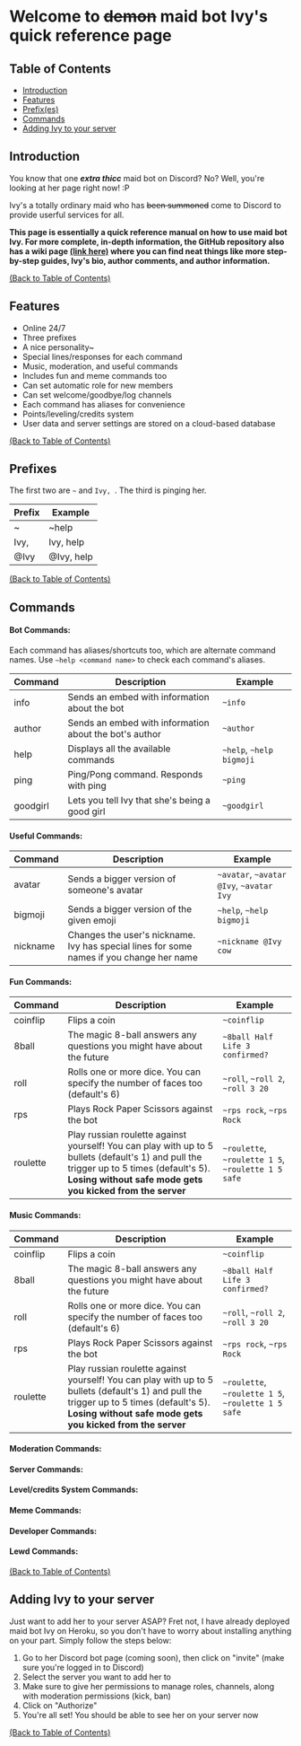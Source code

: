 # Welcome to ~~demon~~ maid bot Ivy's quick reference page

## Table of Contents
- [Introduction](https://github.com/icw-Numen/ivy-bot/blob/master/README.md#introduction)
- [Features](https://github.com/icw-Numen/ivy-bot#features)
- [Prefix(es)](https://github.com/icw-Numen/ivy-bot/blob/master/README.md#prefixes)
- [Commands](https://github.com/icw-Numen/ivy-bot#commands)
- [Adding Ivy to your server](https://github.com/icw-Numen/ivy-bot/blob/master/README.md#adding-ivy-to-your-server)

## Introduction
You know that one **_extra thicc_** maid bot on Discord? No? Well, you're looking at her page right now! :P

Ivy's a totally ordinary maid who has ~~been summoned~~ come to Discord to provide userful services for all.

**This page is essentially a quick reference manual on how to use maid bot Ivy. For more complete, in-depth information, the GitHub repository also has a wiki page [(link here)](https://github.com/icw-Numen/ivy-bot/wiki) where you can find neat things like more step-by-step guides, Ivy's bio, author comments, and author information.**

[(Back to Table of Contents)](https://github.com/icw-Numen/ivy-bot#table-of-contents)

## Features

- Online 24/7
- Three prefixes
- A nice personality~
- Special lines/responses for each command
- Music, moderation, and useful commands
- Includes fun and meme commands too
- Can set automatic role for new members
- Can set welcome/goodbye/log channels
- Each command has aliases for convenience
- Points/leveling/credits system
- User data and server settings are stored on a cloud-based database

[(Back to Table of Contents)](https://github.com/icw-Numen/ivy-bot#table-of-contents)

## Prefixes
The first two are ```~``` and ```Ivy, ```. The third is pinging her.

| Prefix | Example |
| --- | --- |
| ~ | ~help |
| Ivy, | Ivy, help |
| @Ivy | @Ivy, help |

[(Back to Table of Contents)](https://github.com/icw-Numen/ivy-bot#table-of-contents)

## Commands
#### Bot Commands:

Each command has aliases/shortcuts too, which are alternate command names. Use ```~help <command name>``` to check each command's aliases.

| Command | Description | Example |
| --- | --- | --- |
| info | Sends an embed with information about the bot | ```~info``` |
| author | Sends an embed with information about the bot's author | ```~author``` |
| help | Displays all the available commands | ```~help```, ```~help bigmoji``` |
| ping | Ping/Pong command. Responds with ping | ```~ping``` |
| goodgirl | Lets you tell Ivy that she's being a good girl | ```~goodgirl``` |
#### Useful Commands:
| Command | Description | Example |
| --- | --- | --- |
| avatar | Sends a bigger version of someone's avatar | ```~avatar```, ```~avatar @Ivy```, ```~avatar Ivy``` |
| bigmoji | Sends a bigger version of the given emoji | ```~help```, ```~help bigmoji``` |
| nickname | Changes the user's nickname. Ivy has special lines for some names if you change her name | ```~nickname @Ivy cow``` |
#### Fun Commands:
| Command | Description | Example |
| --- | --- | --- |
| coinflip | Flips a coin | ```~coinflip``` |
| 8ball | The magic 8-ball answers any questions you might have about the future | ```~8ball Half Life 3 confirmed?``` |
| roll | Rolls one or more dice. You can specify the number of faces too (default's 6) | ```~roll```, ```~roll 2```, ```~roll 3 20``` |
| rps | Plays Rock Paper Scissors against the bot | ```~rps rock```, ```~rps Rock``` |
| roulette | Play russian roulette against yourself! You can play with up to 5 bullets (default's 1) and pull the trigger up to 5 times (default's 5). **Losing without safe mode gets you kicked from the server** | ```~roulette```, ```~roulette 1 5```, ```~roulette 1 5 safe``` |
#### Music Commands:
| Command | Description | Example |
| --- | --- | --- |
| coinflip | Flips a coin | ```~coinflip``` |
| 8ball | The magic 8-ball answers any questions you might have about the future | ```~8ball Half Life 3 confirmed?``` |
| roll | Rolls one or more dice. You can specify the number of faces too (default's 6) | ```~roll```, ```~roll 2```, ```~roll 3 20``` |
| rps | Plays Rock Paper Scissors against the bot | ```~rps rock```, ```~rps Rock``` |
| roulette | Play russian roulette against yourself! You can play with up to 5 bullets (default's 1) and pull the trigger up to 5 times (default's 5). **Losing without safe mode gets you kicked from the server** | ```~roulette```, ```~roulette 1 5```, ```~roulette 1 5 safe``` |
#### Moderation Commands:
#### Server Commands:
#### Level/credits System Commands:
#### Meme Commands:
#### Developer Commands:
#### Lewd Commands:

[(Back to Table of Contents)](https://github.com/icw-Numen/ivy-bot#table-of-contents)

## Adding Ivy to your server
Just want to add her to your server ASAP? Fret not, I have already deployed maid bot Ivy on Heroku, so you don't have to worry about installing anything on your part. Simply follow the steps below:

1. Go to her Discord bot page (coming soon), then click on "invite" (make sure you're logged in to Discord)
2. Select the server you want to add her to
3. Make sure to give her permissions to manage roles, channels, along with moderation permissions (kick, ban)
4. Click on "Authorize"
5. You're all set! You should be able to see her on your server now

[(Back to Table of Contents)](https://github.com/icw-Numen/ivy-bot#table-of-contents)

